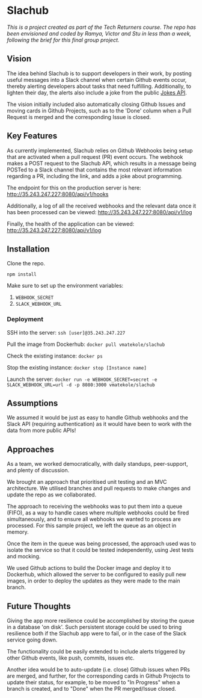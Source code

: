 # Slachub

_This is a project created as part of the Tech Returners course. The repo has been envisioned and coded by Ramya, Victor and Stu in less than a week, following the brief for this final group project._

## Vision

The idea behind Slachub is to support developers in their work, by posting useful messages into a Slack channel when certain Github events occur, thereby alerting developers about tasks that need fulfilling. Additionally, to lighten their day, the alerts also include a joke from the public [Jokes API](https://publicapis.io/jokes-api).

The vision initially included also automatically closing Github Issues and moving cards in Github Projects, such as to the 'Done' column when a Pull Request is merged and the corresponding Issue is closed.

## Key Features

As currently implemented, Slachub relies on Github Webhooks being setup that are activated when a pull request (PR) event occurs. The webhook makes a POST request to the Slachub API, which results in a message being POSTed to a Slack channel that contains the most relevant information regarding a PR, including the link, and adds a joke about programming.

The endpoint for this on the production server is here: http://35.243.247.227:8080/api/v1/hooks

Additionally, a log of all the received webhooks and the relevant data once it has been processed can be viewed: http://35.243.247.227:8080/api/v1/log

Finally, the health of the application can be viewed: http://35.243.247.227:8080/api/v1/log

## Installation

Clone the repo.

`npm install`

Make sure to set up the environment variables:

1. `WEBHOOK_SECRET`
2. `SLACK_WEBHOOK_URL`

### Deployment

SSH into the server: `ssh [user]@35.243.247.227`

Pull the image from Dockerhub: `docker pull vmatekole/slachub`

Check the existing instance: `docker ps`

Stop the existing instance: `docker stop [Instance name]`

Launch the server: `docker run -e WEBHOOK_SECRET=secret -e SLACK_WEBHOOK_URL=url -d -p 8080:3000 vmatekole/slachub`

## Assumptions

We assumed it would be just as easy to handle Github webhooks and the Slack API (requiring authentication) as it would have been to work with the data from more public APIs!

## Approaches

As a team, we worked democratically, with daily standups, peer-support, and plenty of discussion.

We brought an approach that prioritised unit testing and an MVC architecture. We utilised branches and pull requests to make changes and update the repo as we collaborated.

The approach to receiving the webhooks was to put them into a queue (FIFO), as a way to handle cases where multiple webhooks could be fired simultaneously, and to ensure all webhooks we wanted to process are processed. For this sample project, we left the queue as an object in memory.

Once the item in the queue was being processed, the approach used was to isolate the service so that it could be tested independently, using Jest tests and mocking.

We used Github actions to build the Docker image and deploy it to Dockerhub, which allowed the server to be configured to easily pull new images, in order to deploy the updates as they were made to the main branch.

## Future Thoughts

Giving the app more resilience could be accomplished by storing the queue in a database 'on disk'. Such persistent storage could be used to bring resilience both if the Slachub app were to fail, or in the case of the Slack service going down.

The functionality could be easily extended to include alerts triggered by other Github events, like push, commits, issues etc.

Another idea would be to auto-update (i.e. close) Github issues when PRs are merged, and further, for the corresponding cards in Github Projects to update their status, for example, to be moved to "In Progress" when a branch is created, and to "Done" when the PR merged/Issue closed.
